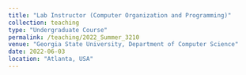 ```yaml
---
title: "Lab Instructor (Computer Organization and Programming)"
collection: teaching
type: "Undergraduate Course"
permalink: /teaching/2022_Summer_3210
venue: "Georgia State University, Department of Computer Science"
date: 2022-06-03
location: "Atlanta, USA"
---
```


<!-- This is a description of a teaching experience. You can use markdown like any other post.

# Heading 1

# Heading 2

# Heading 3 -->

